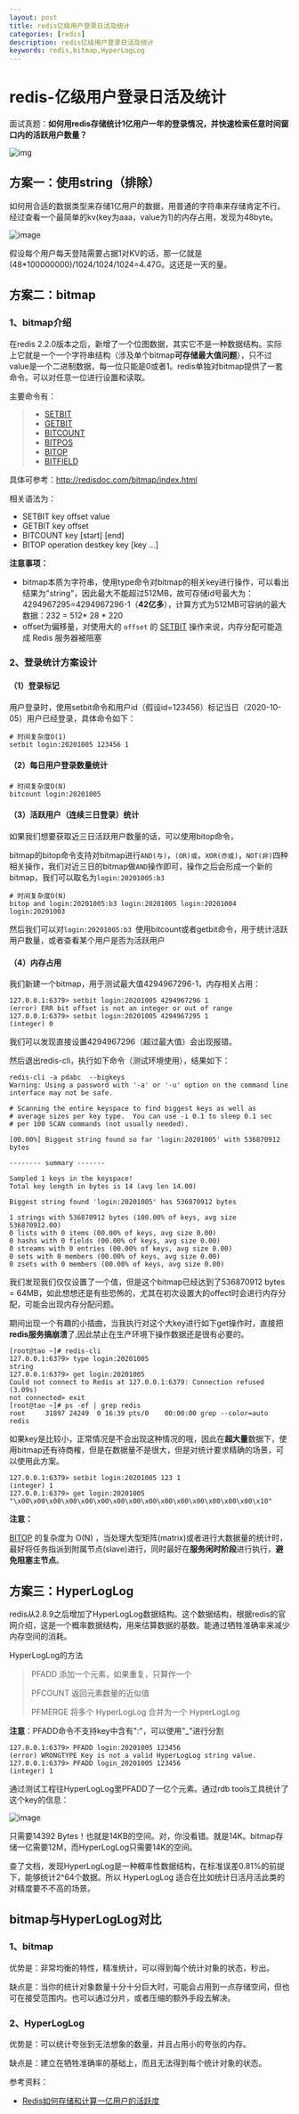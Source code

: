 ```yaml
---
layout: post
title: redis亿级用户登录日活及统计
categories: [redis]
description: redis亿级用户登录日活及统计
keywords: redis,bitmap,HyperLogLog
---
```



# redis-亿级用户登录日活及统计

面试真题：**如何用redis存储统计1亿用户一年的登录情况，并快速检索任意时间窗口内的活跃用户数量？**


![img](http://beangogo.cn/assets/images/artcles/2021-2-4-redis登录统计.assets/lake_card_mindmap.jpeg)



## 方案一：使用string（排除）

如何用合适的数据类型来存储1亿用户的数据，用普通的字符串来存储肯定不行。经过查看一个最简单的kv(key为aaa，value为1)的内存占用，发现为48byte。

![image](http://beangogo.cn/assets/images/artcles/2021-2-4-redis登录统计.assets/20200318233156824.png)



假设每个用户每天登陆需要占据1对KV的话，那一亿就是(48*100000000)/1024/1024/1024=4.47G。这还是一天的量。



## 方案二：bitmap



### 1、bitmap介绍

在redis 2.2.0版本之后，新增了一个位图数据，其实它不是一种数据结构。实际上它就是一个一个字符串结构（涉及单个bitmap**可存储最大值问题**），只不过value是一个二进制数据，每一位只能是0或者1。redis单独对bitmap提供了一套命令。可以对任意一位进行设置和读取。



主要命令有：

> - [SETBIT](http://redisdoc.com/bitmap/setbit.html)
> - [GETBIT](http://redisdoc.com/bitmap/getbit.html)
> - [BITCOUNT](http://redisdoc.com/bitmap/bitcount.html)
> - [BITPOS](http://redisdoc.com/bitmap/bitpos.html)
> - [BITOP](http://redisdoc.com/bitmap/bitop.html)
> - [BITFIELD](http://redisdoc.com/bitmap/bitfield.html)



具体可参考：http://redisdoc.com/bitmap/index.html



相关语法为：

- SETBIT key offset value
- GETBIT key offset
- BITCOUNT key [start] [end]
- BITOP operation destkey key [key …]



**注意事项：**

- bitmap本质为字符串，使用type命令对bitmap的相关key进行操作，可以看出结果为"string"，因此最大不能超过512MB，故可存储id号最大为：4294967295=4294967296-1（**42亿多**），计算方式为512MB可容纳的最大数据：232 = 512* 28 * 220
- offset为偏移量，对使用大的 `offset` 的 [SETBIT](http://redisdoc.com/bitmap/setbit.html#setbit) 操作来说，内存分配可能造成 Redis 服务器被阻塞

### 2、登录统计方案设计

#### （1）登录标记

用户登录时，使用setbit命令和用户id（假设id=123456）标记当日（2020-10-05）用户已经登录，具体命令如下：

```
# 时间复杂度O(1)
setbit login:20201005 123456 1
```

#### （2）每日用户登录数量统计

```
# 时间复杂度O(N)
bitcount login:20201005
```

#### （3）活跃用户（连续三日登录）统计

如果我们想要获取近三日活跃用户数量的话，可以使用bitop命令，

bitmap的bitop命令支持对bitmap进行`AND(与)`，`(OR)或`，`XOR(亦或)`，`NOT(非)`四种相关操作，我们对近三日的bitmap做`AND`操作即可，操作之后会形成一个新的bitmap，我们可以取名为`login:20201005:b3 `

```
# 时间复杂度O(N)
bitop and login:20201005:b3 login:20201005 login:20201004 login:20201003
```

然后我们可以对`login:20201005:b3 `使用bitcount或者getbit命令，用于统计活跃用户数量，或者查看某个用户是否为活跃用户



#### （4）内存占用

我们新建一个bitmap，用于测试最大值4294967296-1，内存相关占用：

```
127.0.0.1:6379> setbit login:20201005 4294967296 1
(error) ERR bit offset is not an integer or out of range
127.0.0.1:6379> setbit login:20201005 4294967295 1
(integer) 0
```

我们可以发现直接设置4294967296（超过最大值）会出现报错。



然后退出redis-cli，执行如下命令（测试环境使用），结果如下：

```
redis-cli -a pdabc  --bigkeys
Warning: Using a password with '-a' or '-u' option on the command line interface may not be safe.

# Scanning the entire keyspace to find biggest keys as well as
# average sizes per key type.  You can use -i 0.1 to sleep 0.1 sec
# per 100 SCAN commands (not usually needed).

[00.00%] Biggest string found so far 'login:20201005' with 536870912 bytes

-------- summary -------

Sampled 1 keys in the keyspace!
Total key length in bytes is 14 (avg len 14.00)

Biggest string found 'login:20201005' has 536870912 bytes

1 strings with 536870912 bytes (100.00% of keys, avg size 536870912.00)
0 lists with 0 items (00.00% of keys, avg size 0.00)
0 hashs with 0 fields (00.00% of keys, avg size 0.00)
0 streams with 0 entries (00.00% of keys, avg size 0.00)
0 sets with 0 members (00.00% of keys, avg size 0.00)
0 zsets with 0 members (00.00% of keys, avg size 0.00)
```

我们发现我们仅仅设置了一个值，但是这个bitmap已经达到了536870912 bytes = 64MB，如此想想还是有些恐怖的，尤其在初次设置大的offect时会进行内存分配，可能会出现内存分配问题。



期间出现一个有趣的小插曲，当我执行对这个大key进行如下get操作时，直接把**redis服务搞崩溃**了,因此禁止在生产环境下操作数据还是很有必要的。

```
[root@tao ~]# redis-cli
127.0.0.1:6379> type login:20201005
string
127.0.0.1:6379> get login:20201005
Could not connect to Redis at 127.0.0.1:6379: Connection refused
(3.09s)
not connected> exit
[root@tao ~]# ps -ef | grep redis
root     31897 24249  0 16:39 pts/0    00:00:00 grep --color=auto redis
```



如果key是比较小，正常情况是不会出现这种情况的哦，因此在**超大量**数据下，使用bitmap还有待商榷，但是在数据量不是很大，但是对统计要求精确的场景，可以使用此方案。

```
127.0.0.1:6379> setbit login:20201005 123 1
(integer) 1
127.0.0.1:6379> get login:20201005
"\x00\x00\x00\x00\x00\x00\x00\x00\x00\x00\x00\x00\x00\x00\x00\x10"
```

**注意：**

[BITOP](http://redisdoc.com/bitmap/bitop.html#bitop) 的复杂度为 O(N) ，当处理大型矩阵(matrix)或者进行大数据量的统计时，最好将任务指派到附属节点(slave)进行，同时最好在**服务闲时阶段**进行执行，**避免阻塞主节点**。



## 方案三：HyperLogLog

redis从2.8.9之后增加了HyperLogLog数据结构。这个数据结构，根据redis的官网介绍，这是一个概率数据结构，用来估算数据的基数。能通过牺牲准确率来减少内存空间的消耗。

HyperLogLog的方法

> PFADD 添加一个元素，如果重复，只算作一个
>
> PFCOUNT 返回元素数量的近似值
>
> PFMERGE 将多个 HyperLogLog 合并为一个 HyperLogLog



**注意**：PFADD命令不支持key中含有":"，可以使用"_"进行分割

```
127.0.0.1:6379> PFADD login:20201005 123456
(error) WRONGTYPE Key is not a valid HyperLogLog string value.
127.0.0.1:6379> PFADD login_20201005 123456
(integer) 1
```





通过测试工程往HyperLogLog里PFADD了一亿个元素。通过rdb tools工具统计了这个key的信息：

![image](http://beangogo.cn/assets/images/artcles/2021-2-4-redis登录统计.assets/20200318233322131.png)

只需要14392 Bytes！也就是14KB的空间。对，你没看错。就是14K。bitmap存储一亿需要12M，而HyperLogLog只需要14K的空间。

查了文档，发现HyperLogLog是一种概率性数据结构，在标准误差0.81%的前提下，能够统计2^64个数据。所以 HyperLogLog 适合在比如统计日活月活此类的对精度要不不高的场景。



## bitmap与HyperLogLog对比

### 1、bitmap

优势是：非常均衡的特性，精准统计，可以得到每个统计对象的状态，秒出。

缺点是：当你的统计对象数量十分十分巨大时，可能会占用到一点存储空间，但也可在接受范围内。也可以通过分片，或者压缩的额外手段去解决。



### 2、HyperLogLog

优势是：可以统计夸张到无法想象的数量，并且占用小的夸张的内存。

缺点是：建立在牺牲准确率的基础上，而且无法得到每个统计对象的状态。





参考资料：

- [Redis如何存储和计算一亿用户的活跃度](https://blog.csdn.net/bryan_zhang_31/article/details/104957213?utm_medium=distribute.pc_relevant.none-task-blog-BlogCommendFromMachineLearnPai2-1.add_param_isCf&depth_1-utm_source=distribute.pc_relevant.none-task-blog-BlogCommendFromMachineLearnPai2-1.add_param_isCf)